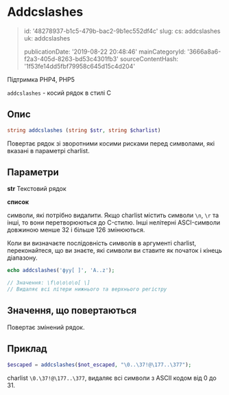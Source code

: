 Addcslashes
===========

> id: '48278937-b1c5-479b-bac2-9b1ec552df4c'
> slug:
> 	cs: addcslashes
> 	uk: addcslashes
> 
> publicationDate: '2019-08-22 20:48:46'
> mainCategoryId: '3666a8a6-f2a3-405d-8263-bd53c4301fb3'
> sourceContentHash: '1f53fe14dd5fbf79958c645d15c4d204'

Підтримка PHP4, PHP5

`addcslashes` - косий рядок в стилі C

Опис
--------------------------

```php
string addcslashes (string $str, string $charlist)
```

Повертає рядок зі зворотними косими рисками перед символами, які вказані в параметрі charlist.

Параметри
--------------------------

**str** Текстовий рядок

**список**

символи, які потрібно видалити. Якщо charlist містить символи `\n`, `\r` та інші, то вони перетворюються до C-стилю. Інші нелітерні ASCI-символи довжиною менше 32 і більше 126 змінюються.

Коли ви визначаєте послідовність символів в аргументі charlist, переконайтеся, що ви знаєте, які символи ви ставите як початок і кінець діапазону.

```php
echo addcslashes('фуу[ ]', 'A..z');

// Значення: \f\o\o\o\o[ \]
// Видаляє всі літери нижнього та верхнього регістру
```

Значення, що повертаються
--------------------------

Повертає змінений рядок.

Приклад
--------------------------

```php
$escaped = addcslashes($not_escaped, "\0..\37!@\177..\377");
```

charlist `\0.\37!@\177..\377`, видаляє всі символи з ASCII кодом від 0 до 31.
